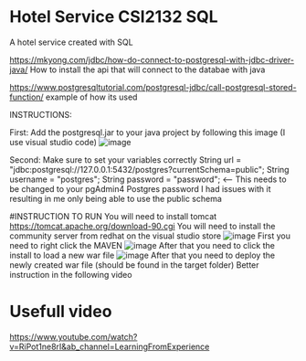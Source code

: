# Hotel Service CSI2132 SQL 
 A hotel service created with SQL

https://mkyong.com/jdbc/how-do-connect-to-postgresql-with-jdbc-driver-java/
How to install the api that will connect to the databae with java

https://www.postgresqltutorial.com/postgresql-jdbc/call-postgresql-stored-function/
example of how its used

INSTRUCTIONS:

First: Add the postgresql.jar to your java project by following this image (I use visual studio code)
![image](https://user-images.githubusercontent.com/113709937/221067494-1eb2e6f9-3505-4f09-b150-9286f4004748.png)


Second: Make sure to set your variables correctly
String url = "jdbc:postgresql://127.0.0.1:5432/postgres?currentSchema=public"; 
String username = "postgres";
String password = "password"; <-- This needs to be changed to your pgAdmin4 Postgres password
I had issues with it resulting in me only being able to use the public schema

#INSTRUCTION TO RUN
You will need to install tomcat https://tomcat.apache.org/download-90.cgi
You will need to install the community server from redhat on the visual studio store
![image](https://user-images.githubusercontent.com/113709937/221330704-6997d27b-af18-4f45-adb9-6b7138c83b62.png)
First you need to right click the MAVEN
![image](https://user-images.githubusercontent.com/113709937/221330740-3c4ffc32-df50-4b19-a4f0-3b18f9b7b504.png)
After that you need to click the install to load a new war file
![image](https://user-images.githubusercontent.com/113709937/221330816-ea0a6f5d-55c1-4653-8216-72caf4a1bb95.png)
After that you need to deploy the newly created war file (should be found in the target folder)
Better instruction in the following video



# Usefull video
https://www.youtube.com/watch?v=RiPot1ne8rI&ab_channel=LearningFromExperience
